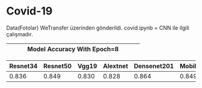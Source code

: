 # Covid-19

Data(Fotolar) WeTransfer üzerinden gönderildi.
covid.ipynb = CNN ile ilgili çalışmadır. 




















| | | | Model Accuracy With Epoch=8 | | | |
|------|------|------|------|------|------|------|

|Resnet34|Resnet50|Vgg19|Alextnet|Densenet201|Mobilenet_v2|Squeezenet1_1|
|------|------|------|------|------|------|------|
|0.836|0.849|0.830|0.828|0.864|0.849|0.829|
